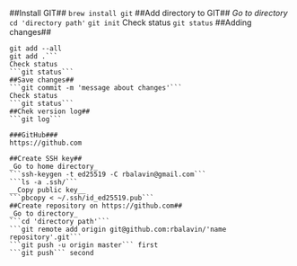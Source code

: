 ##Install GIT##
```brew install git```
##Add directory to GIT##
_Go to directory_
```cd 'directory path'```
```git init```
Сheck status
```git status```
##Adding changes##
```git add 'name files'
git add --all
git add .```
Сheck status
```git status```
##Save changes##
```git commit -m 'message about changes'```
Сheck status
```git status```
##Chek version log##
```git log```

###GitHub###
https://github.com

##Create SSH key##
_Go to home directory_
```ssh-keygen -t ed25519 -C rbalavin@gmail.com```
```ls -a .ssh/```
__Copy public key__
```pbcopy < ~/.ssh/id_ed25519.pub```
##Create repository on https://github.com##
_Go to directory_
```cd 'directory path'```
```git remote add origin git@github.com:rbalavin/'name repository'.git```
```git push -u origin master``` first
```git push``` second


